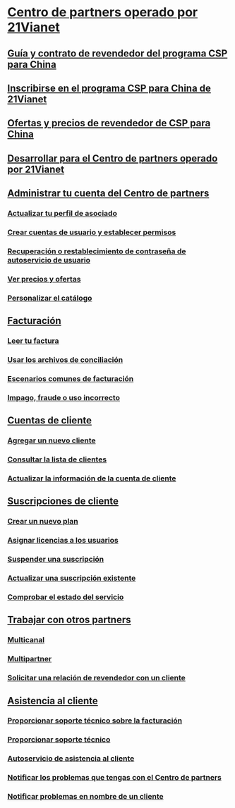 # [Centro de partners operado por 21Vianet](index.md)
## [Guía y contrato de revendedor del programa CSP para China](csp-program-guide-and-agreements.md)
## [Inscribirse en el programa CSP para China de 21Vianet](enrolling-in-the-csp-program.md)
## [Ofertas y precios de revendedor de CSP para China](see-offers-and-pricing.md)
## [Desarrollar para el Centro de partners operado por 21Vianet](develop-for-partner-center.md)
## [Administrar tu cuenta del Centro de partners](partner-center-account-setup.md)
### [Actualizar tu perfil de asociado](update-your-partner-profile.md)
### [Crear cuentas de usuario y establecer permisos](create-user-accounts-and-set-permissions.md)
### [Recuperación o restablecimiento de contraseña de autoservicio de usuario](reset-a-user-password.md)
### [Ver precios y ofertas](see-offers-and-pricing.md)
### [Personalizar el catálogo](customize-the-catalog.md)
## [Facturación](billing.md)
### [Leer tu factura](read-your-bill.md)
### [Usar los archivos de conciliación](use-the-reconciliation-files.md)
### [Escenarios comunes de facturación](common-billing-scenarios.md)
### [Impago, fraude o uso incorrecto](non-payment-fraud-or-misuse.md)
## [Cuentas de cliente](customer-accounts.md)
### [Agregar un nuevo cliente](add-a-new-customer.md)
### [Consultar la lista de clientes](see-your-customer-list.md)
### [Actualizar la información de la cuenta de cliente](update-customer-account-info.md)
## [Suscripciones de cliente](customer-subscriptions.md)
### [Crear un nuevo plan](create-a-new-subscription.md)
### [Asignar licencias a los usuarios](assign-licenses-to-users.md)
### [Suspender una suscripción](suspend-a-subscription.md)
### [Actualizar una suscripción existente](add-licenses-or-services-to-an-existing-subscription.md)
### [Comprobar el estado del servicio](check-service-health.md)
## [Trabajar con otros partners](work-with-other-partners.md)
### [Multicanal](multichannel.md)
### [Multipartner](multipartner.md)
### [Solicitar una relación de revendedor con un cliente](request-a-relationship-with-a-customer.md)
## [Asistencia al cliente](customer-support.md)
### [Proporcionar soporte técnico sobre la facturación](provide-billing-support.md)
### [Proporcionar soporte técnico](provide-technical-support.md)
### [Autoservicio de asistencia al cliente](customer-self-support.md)
### [Notificar los problemas que tengas con el Centro de partners](report-problems-with-partner-center.md)
### [Notificar problemas en nombre de un cliente](report-problems-on-behalf-of-a-customer.md)